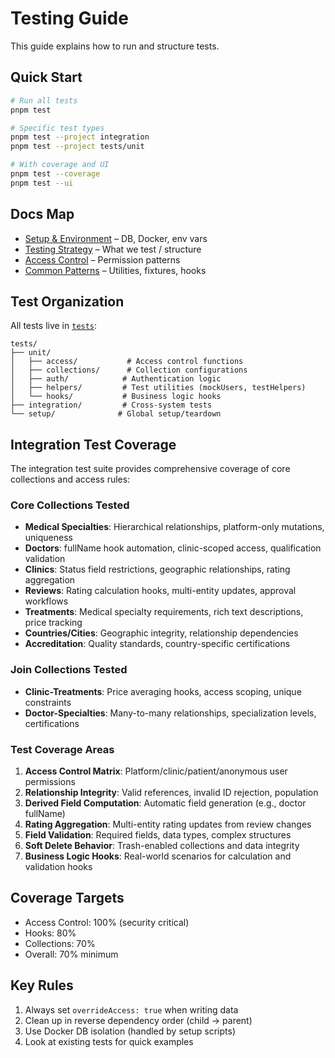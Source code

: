 # Testing Guide

This guide explains how to run and structure tests.

## Quick Start

```bash
# Run all tests
pnpm test

# Specific test types
pnpm test --project integration
pnpm test --project tests/unit

# With coverage and UI
pnpm test --coverage
pnpm test --ui
```

## Docs Map

- [Setup & Environment](./setup.md) – DB, Docker, env vars
- [Testing Strategy](./strategy.md) – What we test / structure
- [Access Control](./access-control.md) – Permission patterns
- [Common Patterns](./patterns.md) – Utilities, fixtures, hooks

## Test Organization

All tests live in [`tests`](../../tests):

```
tests/
├── unit/
│   ├── access/           # Access control functions
│   ├── collections/      # Collection configurations
│   ├── auth/            # Authentication logic
│   ├── helpers/         # Test utilities (mockUsers, testHelpers)
│   └── hooks/           # Business logic hooks
├── integration/         # Cross-system tests
└── setup/              # Global setup/teardown
```

## Integration Test Coverage

The integration test suite provides comprehensive coverage of core collections and access rules:

### Core Collections Tested
- **Medical Specialties**: Hierarchical relationships, platform-only mutations, uniqueness
- **Doctors**: fullName hook automation, clinic-scoped access, qualification validation
- **Clinics**: Status field restrictions, geographic relationships, rating aggregation
- **Reviews**: Rating calculation hooks, multi-entity updates, approval workflows
- **Treatments**: Medical specialty requirements, rich text descriptions, price tracking
- **Countries/Cities**: Geographic integrity, relationship dependencies
- **Accreditation**: Quality standards, country-specific certifications

### Join Collections Tested
- **Clinic-Treatments**: Price averaging hooks, access scoping, unique constraints
- **Doctor-Specialties**: Many-to-many relationships, specialization levels, certifications

### Test Coverage Areas
1. **Access Control Matrix**: Platform/clinic/patient/anonymous user permissions
2. **Relationship Integrity**: Valid references, invalid ID rejection, population
3. **Derived Field Computation**: Automatic field generation (e.g., doctor fullName)
4. **Rating Aggregation**: Multi-entity rating updates from review changes
5. **Field Validation**: Required fields, data types, complex structures
6. **Soft Delete Behavior**: Trash-enabled collections and data integrity
7. **Business Logic Hooks**: Real-world scenarios for calculation and validation hooks

## Coverage Targets

- Access Control: 100% (security critical)
- Hooks: 80%
- Collections: 70%
- Overall: 70% minimum

## Key Rules

1. Always set `overrideAccess: true` when writing data
2. Clean up in reverse dependency order (child → parent)
3. Use Docker DB isolation (handled by setup scripts)
4. Look at existing tests for quick examples